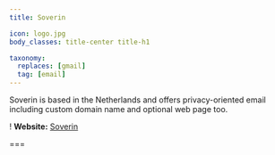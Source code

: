 ```yaml
---
title: Soverin

icon: logo.jpg
body_classes: title-center title-h1

taxonomy:
  replaces: [gmail]
  tag: [email]
---
```


Soverin is based in the Netherlands and offers privacy-oriented email including custom domain name and optional web page too.

! **Website:** [Soverin][1]

===

[1]: https://soverin.net/
